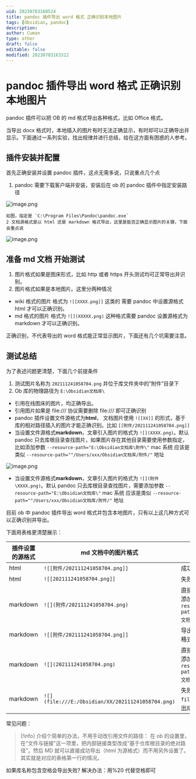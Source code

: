 ```yaml
---
uid: 20230703160524
title: pandoc 插件导出 word 格式 正确识别本地图片
tags: [Obsidian, pandoc]
description: 
author: Cuman
type: other
draft: false
editable: false
modified: 20230703163312
---
```


# pandoc 插件导出 word 格式 正确识别本地图片

 pandoc 插件可以把 OB 的 md 格式导出各种格式，比如 Office 格式。

当导出 docx 格式时，本地插入的图片有时无法正确显示，有时却可以正确导出并显示。下面通过一系列实验，找出规律并进行总结，给在这方面有困惑的人参考。

## 插件安装并配置

首先正确安装并设置 pandoc 插件，这点无需多说，只说重点几个点

1. pandoc 需要下载客户端并安装，安装后在 ob 的 pandoc 插件中指定安装路径

![image.png](https://cdn.pkmer.cn/images/202307031617567.png!pkmer)

    如图，指定是 `C:\Program Files\Pandoc\pandoc.exe`
    2 文档源格式是以 html 还是 markdown 格式导出，这里是能否正确显示图片的关键，下面会重点说

![image.png](https://cdn.pkmer.cn/images/202307031618964.png!pkmer)

## 准备 md 文档 开始测试

1. 图片格式如果是图床形式，比如 http 或者 https 开头测试均可正常导出并识别。
2. 图片格式如果是本地图片。这里分两种情况

- wiki 格式的图片 格式为 `![[XXXX.png]]` 这类的 需要 pandoc 中设置源格式 html 才可以正确识别。
- md 格式的图片 格式为 `![](XXXXX.png)` 这种格式需要 pandoc 设置源格式为 markdown 才可以正确识别。

正确识别，不代表导出的 word 格式能正常显示图片，下面还有几个坑需要注意。

## 测试总结

为了表述问题更清楚，下面几个前提条件

1. 测试图片名称为 `202111241058704.png` 并位于库文件夹中的“附件”目录下
2. Ob 库的物理路径为 `E:\Obsidian文档库\`


- 引用在线图床的图片，均正确导出。
- 引用图片如果是 file:/// 协议需要删除 file:/// 即可正确识别
- pandoc 插件设置文件源格式为**html**， 文档图片使用 `![[XX]]` 的形式，基于库的相对路径插入的图片才能正确识别。比如 `[[附件/202111241058704.png]]`
- 当设置文件源格式**markdown**，文章引入图片的格式为 `![](XXXX.png)`。默认 pandoc 只去库根目录查找图片，如果图片存在其他目录需要使用参数指定，比如添加参数 `--resource-path="E:\Obsidian文档库\附件\"`
  mac 系统 应该是类似 `--resource-path=""/Users/xxx/Obsidian文档库/附件/"` 地址

![image.png](https://cdn.pkmer.cn/images/202307031618173.png!pkmer)

- 当设置文件源格式**markdown**，文章引入图片的格式为 `![](附件\XXXX.png)`。默认 pandoc 只去库根目录查找图片，需要添加参数 `--resource-path="E:\Obsidian文档库\"` mac 系统 应该是类似 `--resource-path=""/Users/xxx/Obsidian文档库/附件/"` 地址

目前 ob 中 pandoc 插件导出 word 格式并包含本地图片，只有以上这几种方式可以正确识别并导出。

下面用表格更清楚展示：

| 插件设置的源格式 | md 文档中的图片格式                               | 导出结果                                                                    |
| ---------------- | ------------------------------------------------- | --------------------------------------------------------------------------- |
| html             | `![[附件/202111241058704.png]]`                   | 成功                                                                        |
| html             | `![[202111241058704.png]]`                        | 失败                                                                        |
| markdown         | `![](附件/202111241058704.png)`                   | 直接导出失败  <br>添加参数 `--resource-path="E:\Obsidian文档库\"` 成功      |
| markdown         | `![[附件/202111241058704.png]]`                   | 导出成功，但 wiki 格式图片不识别                                            |
| markdown         | `![](202111241058704.png)`                        | 直接导出失败  <br>添加参数 `--resource-path="E:\Obsidian文档库\附件\"` 成功 |
| markdown         | `![](file:///E:/Obsidian/XX/202111241058704.png)` | 失败，删除 `file:///` 协议，导出成功                                        |

常见问题：

> [!info]
> 介绍个简单的办法，不用手动改引用文件的路径：
在 ob 的设置里，在“文件与链接”这一项里，把内部链接类型改成“基于仓库根目录的绝对路径”。然后 MD 就可以直接成功导出（html 为源格式）而不用另外设置了。
其实就是对应的表格第一行的情况。

如果库名称包含空格会导出失败?
解决办法：用%20 代替空格即可